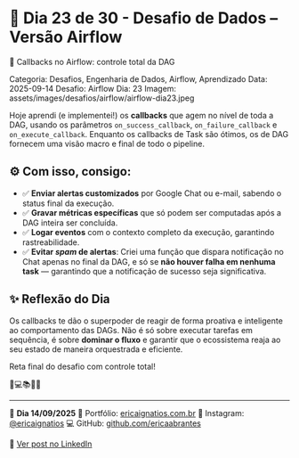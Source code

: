 # 🎯 Dia 23 de 30 - Desafio de Dados – Versão Airflow
📅 Callbacks no Airflow: controle total da DAG

Categoria: Desafios, Engenharia de Dados, Airflow, Aprendizado
Data: 2025-09-14
Desafio: Airflow
Dia: 23
Imagem: assets/images/desafios/airflow/airflow-dia23.jpeg

Hoje aprendi (e implementei!) os **callbacks** que agem no nível de toda a DAG, usando os parâmetros `on_success_callback`, `on_failure_callback` e `on_execute_callback`. Enquanto os callbacks de Task são ótimos, os de DAG fornecem uma visão macro e final de todo o pipeline.

## ⚙️ Com isso, consigo:
- ✅ **Enviar alertas customizados** por Google Chat ou e-mail, sabendo o status final da execução.
- ✅ **Gravar métricas específicas** que só podem ser computadas após a DAG inteira ser concluída.
- ✅ **Logar eventos** com o contexto completo da execução, garantindo rastreabilidade.
- ✅ **Evitar *spam* de alertas**: Criei uma função que dispara notificação no Chat apenas no final da DAG, e só se **não houver falha em nenhuma task** — garantindo que a notificação de sucesso seja significativa.

## ✨ Reflexão do Dia
Os callbacks te dão o superpoder de reagir de forma proativa e inteligente ao comportamento das DAGs. Não é só sobre executar tarefas em sequência, é sobre **dominar o fluxo** e garantir que o ecossistema reaja ao seu estado de maneira orquestrada e eficiente.

Reta final do desafio com controle total!

💫💻📚🌸🎯

---

🦋 **Dia 14/09/2025**
📌 Portfólio: [ericaignatios.com.br](https://ericaignatios.com.br)
📸 Instagram: [@ericaignatios](https://instagram.com/ericaignatios)
💻 GitHub: [github.com/ericaabrantes](https://github.com/ericaabrantes)

🔗 [Ver post no LinkedIn](https://www.linkedin.com/posts/ericaabrantesignatios_airflow-estudos-dados-activity-7374587726899089408-gBJw?utm_source=share&utm_medium=member_desktop&rcm=ACoAAD164bEBQp0olLnMAzq-FV4u5gT8pBJSSoc)